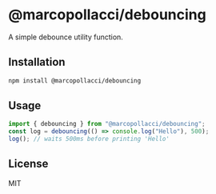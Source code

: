 # @marcopollacci/debouncing

A simple debounce utility function.

## Installation

```bash
npm install @marcopollacci/debouncing
```

## Usage

```js
import { debouncing } from "@marcopollacci/debouncing";
const log = debouncing(() => console.log("Hello"), 500);
log(); // waits 500ms before printing 'Hello'
```

## License

MIT
